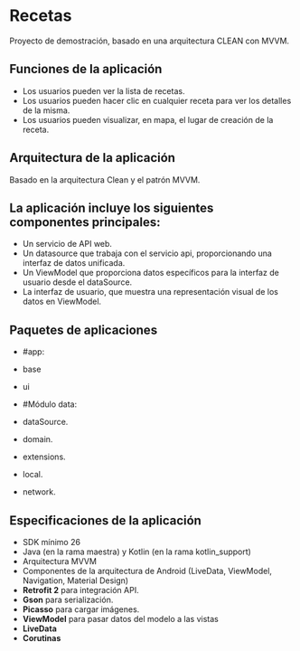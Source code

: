 # Recetas
Proyecto de demostración, basado en una arquitectura CLEAN con MVVM.

## Funciones de la aplicación

- Los usuarios pueden ver la lista de recetas.
- Los usuarios pueden hacer clic en cualquier receta para ver los detalles de la misma.
- Los usuarios pueden visualizar, en mapa, el lugar de creación de la receta.

## Arquitectura de la aplicación
Basado en la arquitectura Clean y el patrón MVVM.

## La aplicación incluye los siguientes componentes principales:
- Un servicio de API web.
- Un datasource que trabaja con el servicio api, proporcionando una interfaz de datos unificada.
- Un ViewModel que proporciona datos específicos para la interfaz de usuario desde el dataSource.
- La interfaz de usuario, que muestra una representación visual de los datos en ViewModel.

## Paquetes de aplicaciones
- #app:
- base
- ui

- #Módulo data:
- dataSource.
- domain.
- extensions.
- local.
- network.

## Especificaciones de la aplicación
- SDK mínimo 26
- Java (en la rama maestra) y Kotlin (en la rama kotlin_support)
- Arquitectura MVVM
- Componentes de la arquitectura de Android (LiveData, ViewModel, Navigation, Material Design)
- **Retrofit 2** para integración API.
- **Gson** para serialización.
- **Picasso** para cargar imágenes.
- **ViewModel** para pasar datos del modelo a las vistas
- **LiveData**
- **Corutinas**
